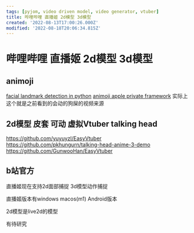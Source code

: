 ```yaml
---
tags: [pyjom, video driven model, video generator, vtuber]
title: 哔哩哔哩 直播姬 2d模型 3d模型
created: '2022-08-13T17:00:26.000Z'
modified: '2022-08-18T20:06:34.815Z'
---
```


# 哔哩哔哩 直播姬 2d模型 3d模型

## animoji
[facial landmark detection in python](https://github.com/thevarunsharma/Animoji-Animate)
[animoji apple private framework](https://github.com/efremidze/Animoji) 实际上这个就是之前看到的会动的狗屎的视频来源

## 2d模型 皮套 可动 虚拟Vtuber talking head
https://github.com/yuyuyzl/EasyVtuber
https://github.com/pkhungurn/talking-head-anime-3-demo
https://github.com/GunwooHan/EasyVtuber

## b站官方

直播姬现在支持2d面部捕捉 3d模型动作捕捉

直播姬版本有windows macos(m1) Android版本

2d模型是live2d的模型

有待研究
